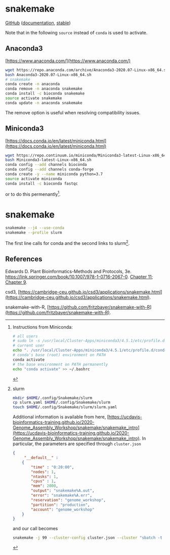 # snakemake

[GitHub](https://github.com/snakemake/snakemake) ([documentation](https://snakemake.github.io/), [stable](https://snakemake.readthedocs.io/en/stable/))

Note that in the following `source` instead of `conda` is used to activate.

## Anaconda3

[https://www.anaconda.com/](https://www.anaconda.com/)

```bash
wget https://repo.anaconda.com/archive/Anaconda3-2020.07-Linux-x86_64.sh
bash Anaconda3-2020.07-Linux-x86_64.sh
# snakemake
conda create -n anaconda
conda remove -n anaconda snakemake
conda install -c bioconda snakemake
source activate snakemake
conda update -n anaconda snakemake
```

The remove option is useful when resolving compatibility issues.

## Miniconda3

[https://docs.conda.io/en/latest/miniconda.html](https://docs.conda.io/en/latest/miniconda.html)

```bash
wget https://repo.continuum.io/miniconda/Miniconda3-latest-Linux-x86_64.sh
bash Miniconda3-latest-Linux-x86_64.sh
conda config --add channels bioconda
conda config --add channels conda-forge
conda create -y --name miniconda python=3.7
source activate miniconda
conda install -c bioconda fastqc
```

or to do this permenantly[^perm].

# snakemake

```bash
snakemake --j4 --use-conda
snakemake --profile slurm
```

The first line calls for conda and the second links to slurm[^slurm].

## References

Edwards D. Plant Bioinformatics-Methods and Protocols, 3e. https://link.springer.com/book/10.1007/978-1-0716-2067-0. [Chapter 11](https://link.springer.com/protocol/10.1007/978-1-0716-2067-0_11); [Chapter 9](https://link.springer.com/protocol/10.1007/978-1-0716-2067-0_9).

csd3, [https://cambridge-ceu.github.io/csd3/applications/snakemake.html](https://cambridge-ceu.github.io/csd3/applications/snakemake.html).

snakemake-with-R, [https://github.com/fritzbayer/snakemake-with-R](https://github.com/fritzbayer/snakemake-with-R).


[^perm]: Instructions from Miniconda:
    ```bash
    # all users
    # sudo ln -s /usr/local/Cluster-Apps/miniconda3/4.5.1/etc/profile.d/conda.sh /etc/profile.d/conda.sh
    # current user
    echo ". /usr/local/Cluster-Apps/miniconda3/4.5.1/etc/profile.d/conda.sh" >> ~/.bashrc
    # conda's base (root) environment on PATH
    conda activate
    # the base environment on PATH permanently
    echo "conda activate" >> ~/.bashrc
    ```
[^slurm]: slurm

    ```bash
    mkdir $HOME/.config/Snakemake/slurm
    cp slurm.yaml $HOME/.config/Snakemake/slurm
    touch $HOME/.config/Snakemake/slurm/slurm.yaml
    ```

    Additional information is available from here, [https://ucdavis-bioinformatics-training.github.io/2020-Genome_Assembly_Workshop/snakemake/snakemake_intro](https://ucdavis-bioinformatics-training.github.io/2020-Genome_Assembly_Workshop/snakemake/snakemake_intro). In particular, the parameters are specified through `cluster.json`

    ```json
    {
         "__default__" :
        {
            "time" : "0:20:00",
            "nodes": 1,
            "ntasks": 1,
            "cpus" : 1,
            "mem": 2000,
            "output": "snakemake%A.out",
            "error": "snakemake%A.err",
            "reservation": "genome_workshop",
            "partition": "production",
            "account": "genome_workshop"
        }
    }
    ```

    and our call becomes

    ```bash
    snakemake -j 99 --cluster-config cluster.json --cluster "sbatch -t {cluster.time} --output {cluster.output} --error {cluster.error} --nodes {cluster.nodes} --ntasks {cluster.ntasks} --cpus-per-task {cluster.cpus} --mem {cluster.mem} --partition {cluster.partition} --account {cluster.account} --reservation {cluster.reservation}" --use-conda --latency-wait 50
    ```
